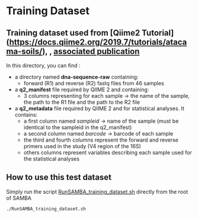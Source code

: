 # Training Dataset
## Training dataset used from [Qiime2 Tutorial] (https://docs.qiime2.org/2019.7/tutorials/atacama-soils/), , [associated publication](https://msystems.asm.org/content/2/3/e00195-16)

In this directory, you can find : 

- a directory named **dna-sequence-raw** containing:
     - forward (R1) and reverse (R2) fastq files from 46 samples 
- a **q2_manifest** file required by QIIME 2 and containing:
     - 3 columns representing for each sample -> the name of the sample, the path to the R1 file and the path to the R2 file
- a **q2_metadata** file required by QIIME 2 and for statistical analyses. It contains:
     - a first column named *sampleid* -> name of the sample (must be identical to the sampleid in the q2_manifest)
     - a second column named *barcode* -> barcode of each sample
     - the third and fourth columns represent the forward and reverse primers used in the study (V4 region of the 16S)
     - others columns represent variables describing each sample used for the statistical analyses  


## How to use this test dataset

Simply run the script [RunSAMBA_training_dataset.sh](https://gitlab.ifremer.fr/bioinfo/SAMBA-nextflow/blob/master/RunSAMBA_training_dataset.sh) directly from the root of SAMBA

```
./RunSAMBA_training_dataset.sh
```
